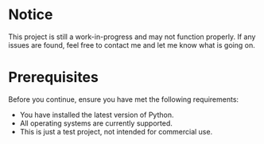 # Notice

This project is still a work-in-progress and may not function properly.
If any issues are found, feel free to contact me and let me know what
is going on.

# Prerequisites

Before you continue, ensure you have met the following requirements:

* You have installed the latest version of Python.
* All operating systems are currently supported.
* This is just a test project, not intended for commercial use.
